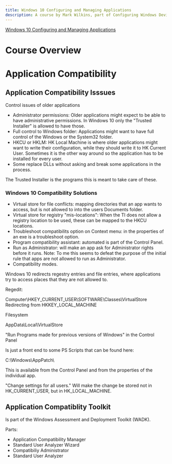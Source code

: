 ```yaml
---
title: Windows 10 Configuring and Managing Applications
description: A course by Mark Wilkins, part of Configuring Windows Devices
---
```


[Windows 10 Configuring and Managing Applications](https://app.pluralsight.com/library/courses/windows-10-configuring-managing-apps-creators/table-of-contents)

# Course Overview

# Application Compatibility

## Application Compatibility Isssues

Control issues of older applications

- Administrator permissions: Older applications might expect to be able to have administrative permissions. In Windows 10 only the "Trusted Installer" is allowed to have those.
- Full control to Windows folder: Applications might want to have full control of the Windows or the System32 folder.
- HKCU or HKLM: HK Local Machine is where older applications might want to write their configuration, while they should write it to HK Current User. Sometimes it is the other way around so the application has to be installed for every user.
- Some replace DLLs without asking and break some applications in the process.

The Trusted Installer is the programs this is meant to take care of these.

### Windows 10 Compatibility Solutions

- Virtual store for file conflicts: mapping directories that an app wants to access, but is not allowed to into the users Documents folder.
- Virtual store for registry "mis-locations": When the TI does not allow a registry location to be used, these can be mapped to the HKCU locations.
- Troubleshoot compatibilits option on Context menu: in the properties of an exe is a troubleshoot option.
- Program compatibility assistant: automated is part of the Control Panel.
- Run as Administrator: will make an app ask for Administrator rights before it runs. Note: To me this seems to defeat the purpose of the initial rule that apps are not allowed to run as Administrator.
- Compatibility modes.

Windows 10 redirects regestry entries and file entries, where applications try to access places that they are not allowed to.

Regedit:

Computer\HKEY_CURRENT_USER\SOFTWARE\Classes\VirtualStore
Redirecting from HKKEY_LOCAL_MACHINE

Filesystem

AppData\Local\VirtualStore

"Run Programs made for previous versions of Windows" in the Control Panel

Is just a front end to some PS Scripts that can be found here:

C:\Windows\AppPatch\

This is available from the Control Panel and from the properties of the individual app.

"Change settings for all users." Will make the change be stored not in HK_CURRENT_USER, but in HK_LOCAL_MACHINE.

## Application Compatiblity Toolkit

Is part of the Windows Assessment and Deployment Toolkit (WADK).

Parts:

- Application Compatibility Manager
- Standard User Analyzer Wizard
- Compatibiliy Administrator
- Standard User Analyzer


